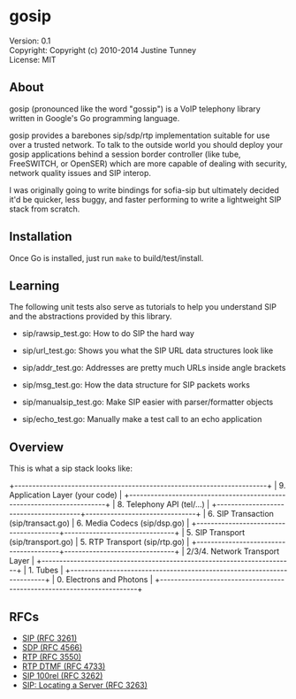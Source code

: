# gosip

Version: 0.1  
Copyright: Copyright (c) 2010-2014 Justine Tunney  
License: MIT

## About

gosip (pronounced like the word "gossip") is a VoIP telephony library
written in Google's Go programming language.

gosip provides a barebones sip/sdp/rtp implementation suitable for use
over a trusted network.  To talk to the outside world you should
deploy your gosip applications behind a session border controller
(like tube, FreeSWITCH, or OpenSER) which are more capable of dealing
with security, network quality issues and SIP interop.

I was originally going to write bindings for sofia-sip but ultimately
decided it'd be quicker, less buggy, and faster performing to write a
lightweight SIP stack from scratch.

## Installation

Once Go is installed, just run ``make`` to build/test/install.

## Learning

The following unit tests also serve as tutorials to help you
understand SIP and the abstractions provided by this library.

- sip/rawsip_test.go: How to do SIP the hard way

- sip/url_test.go: Shows you what the SIP URL data structures look like

- sip/addr_test.go: Addresses are pretty much URLs inside angle brackets

- sip/msg_test.go: How the data structure for SIP packets works

- sip/manualsip_test.go: Make SIP easier with parser/formatter objects

- sip/echo_test.go: Manually make a test call to an echo application

## Overview

This is what a sip stack looks like:

   +-----------------------------------------------------------------------+
   |  9. Application Layer (your code)                                     |
   +-----------------------------------------------------------------------+
   |  8. Telephony API (tel/...)                                           |
   +---------------------------------------+-------------------------------+
   |  6. SIP Transaction (sip/transact.go) | 6. Media Codecs (sip/dsp.go)  |
   +---------------------------------------+-------------------------------+
   |  5. SIP Transport (sip/transport.go)  | 5. RTP Transport (sip/rtp.go) |
   +---------------------------------------+-------------------------------+
   |  2/3/4. Network Transport Layer                                       |
   +-----------------------------------------------------------------------+
   |  1. Tubes                                                             |
   +-----------------------------------------------------------------------+
   |  0. Electrons and Photons                                             |
   +-----------------------------------------------------------------------+

## RFCs

- [SIP (RFC 3261)](https://tools.ietf.org/html/rfc3261)
- [SDP (RFC 4566)](https://tools.ietf.org/html/rfc4566)
- [RTP (RFC 3550)](https://tools.ietf.org/html/rfc3550)
- [RTP DTMF (RFC 4733)](https://tools.ietf.org/html/rfc4733)
- [SIP 100rel (RFC 3262)](https://tools.ietf.org/html/rfc3262)
- [SIP: Locating a Server (RFC 3263)](https://tools.ietf.org/html/rfc3263)

